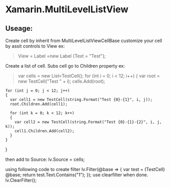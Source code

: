 # Xamarin.MultiLevelListView

## Useage:
Create cell by inherit from MultiLevelListViewCellBase
customize your cell by assit controls to View
ex:
> View = Label =new Label {Text = "Test"};

Create a list of cell. Subs cell go to Children property
ex:
> var cells = new List<TestCell();
  for (int i = 0; i < 12; i++)
  {
    var root = new TestCell("Test " + i);
    cells.Add(root);
    
    for (int j = 0; j < 12; j++)
    {
      var cell1 = new TestCell(string.Format("Test {0}-{1}", i, j));
      root.Children.Add(cell1);
      
      for (int k = 0; k < 12; k++)
      {
        var cell2 = new TestCell(string.Format("Test {0}-{1}-{2}", i, j, k));
        cell1.Children.Add(cell2);
      }
    }
  }
  
then add to Source: lv.Source = cells;

using following code to create filter
lv.Filter(@base =>
            {
                var test = (TestCell) @base;
                return test.Text.Contains("1");
            });
use clearfilter when done.
            lv.ClearFilter();
